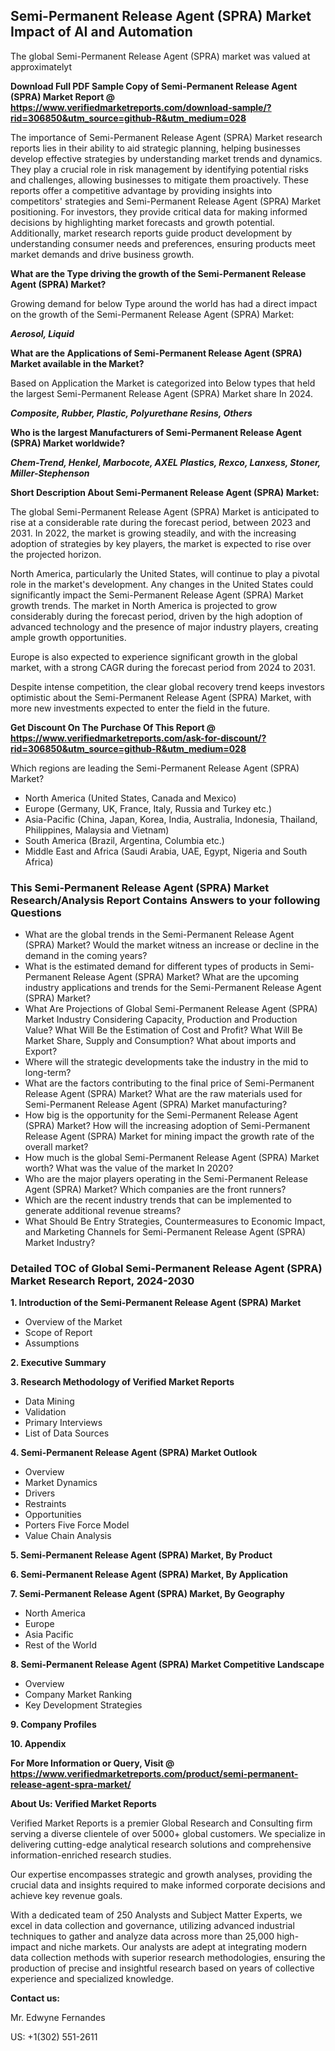 <h2>Semi-Permanent Release Agent (SPRA) Market Impact of AI and Automation</h2><p>The global Semi-Permanent Release Agent (SPRA) market was valued at approximatelyt</p><p id="" class=""><strong>Download Full PDF Sample Copy of Semi-Permanent Release Agent (SPRA) Market Report @ <a href="https://www.verifiedmarketreports.com/download-sample/?rid=306850&utm_source=github-R&utm_medium=028" target="_blank">https://www.verifiedmarketreports.com/download-sample/?rid=306850&utm_source=github-R&utm_medium=028</a></strong></p><p>The importance of&nbsp;Semi-Permanent Release Agent (SPRA) Market research reports lies in their ability to aid strategic planning, helping businesses develop effective strategies by understanding market trends and dynamics. They play a crucial role in risk management by identifying potential risks and challenges, allowing businesses to mitigate them proactively. These reports offer a competitive advantage by providing insights into competitors' strategies and Semi-Permanent Release Agent (SPRA) Market positioning. For investors, they provide critical data for making informed decisions by highlighting market forecasts and growth potential. Additionally, market research reports guide product development by understanding consumer needs and preferences, ensuring products meet market demands and drive business growth.</p><p><strong>What are the&nbsp;Type driving the growth of the Semi-Permanent Release Agent (SPRA) Market?</strong></p><p id="" class="">Growing demand for below Type around the world has had a direct impact on the growth of the Semi-Permanent Release Agent (SPRA) Market:</p><em><strong>Aerosol, Liquid</strong></em></p><strong>What are the&nbsp;Applications&nbsp;of Semi-Permanent Release Agent (SPRA) Market available in the Market?</strong></p><p id="" class="">Based on Application the Market is categorized into Below types that held the largest Semi-Permanent Release Agent (SPRA) Market share In 2024.</p><em><strong>Composite, Rubber, Plastic, Polyurethane Resins, Others</strong></em></p><strong>Who is the largest Manufacturers of Semi-Permanent Release Agent (SPRA) Market worldwide?</strong></p><p><em><strong>Chem-Trend, Henkel, Marbocote, AXEL Plastics, Rexco, Lanxess, Stoner, Miller-Stephenson</strong></em></p><p id="" class=""><strong>Short Description About Semi-Permanent Release Agent (SPRA) Market:</strong></p><p>The global Semi-Permanent Release Agent (SPRA) Market is anticipated to rise at a considerable rate during the forecast period, between 2023 and 2031. In 2022, the market is growing steadily, and with the increasing adoption of strategies by key players, the market is expected to rise over the projected horizon.</p><p>North America, particularly the United States, will continue to play a pivotal role in the market's development. Any changes in the United States could significantly impact the Semi-Permanent Release Agent (SPRA) Market growth trends. The market in North America is projected to grow considerably during the forecast period, driven by the high adoption of advanced technology and the presence of major industry players, creating ample growth opportunities.</p><p>Europe is also expected to experience significant growth in the global market, with a strong CAGR during the forecast period from 2024 to 2031.</p><p>Despite intense competition, the clear global recovery trend keeps investors optimistic about the Semi-Permanent Release Agent (SPRA) Market, with more new investments expected to enter the field in the future.</p><p id="" class=""><strong>Get Discount On The Purchase Of This Report @ <a href="https://www.verifiedmarketreports.com/ask-for-discount/?rid=306850&utm_source=github-R&utm_medium=028" target="_blank">https://www.verifiedmarketreports.com/ask-for-discount/?rid=306850&utm_source=github-R&utm_medium=028</a></strong></p>Which regions are leading the Semi-Permanent Release Agent (SPRA) Market?</p><ul><li>North America (United States, Canada and Mexico)</li><li>Europe (Germany, UK, France, Italy, Russia and Turkey etc.)</li><li>Asia-Pacific (China, Japan, Korea, India, Australia, Indonesia, Thailand, Philippines, Malaysia and Vietnam)</li><li>South America (Brazil, Argentina, Columbia etc.)</li><li>Middle East and Africa (Saudi Arabia, UAE, Egypt, Nigeria and South Africa)</li></ul><h3 id="" class="">This Semi-Permanent Release Agent (SPRA) Market Research/Analysis Report Contains Answers to your following Questions</h3><ul><li>What are the global trends in the Semi-Permanent Release Agent (SPRA) Market? Would the market witness an increase or decline in the demand in the coming years?</li><li>What is the estimated demand for different types of products in Semi-Permanent Release Agent (SPRA) Market? What are the upcoming industry applications and trends for the Semi-Permanent Release Agent (SPRA) Market?</li><li>What Are Projections of Global Semi-Permanent Release Agent (SPRA) Market Industry Considering Capacity, Production and Production Value? What Will Be the Estimation of Cost and Profit? What Will Be Market Share, Supply and Consumption? What about imports and Export?</li><li>Where will the strategic developments take the industry in the mid to long-term?</li><li>What are the factors contributing to the final price of Semi-Permanent Release Agent (SPRA) Market? What are the raw materials used for Semi-Permanent Release Agent (SPRA) Market manufacturing?</li><li>How big is the opportunity for the Semi-Permanent Release Agent (SPRA) Market? How will the increasing adoption of Semi-Permanent Release Agent (SPRA) Market for mining impact the growth rate of the overall market?</li><li>How much is the global Semi-Permanent Release Agent (SPRA) Market worth? What was the value of the market In 2020?</li><li>Who are the major players operating in the Semi-Permanent Release Agent (SPRA) Market? Which companies are the front runners?</li><li>Which are the recent industry trends that can be implemented to generate additional revenue streams?</li><li>What Should Be Entry Strategies, Countermeasures to Economic Impact, and Marketing Channels for Semi-Permanent Release Agent (SPRA) Market Industry?</li></ul><h3 id="" class="">Detailed TOC of Global Semi-Permanent Release Agent (SPRA) Market Research Report, 2024-2030</h3><p id="" class=""><strong>1. Introduction of the Semi-Permanent Release Agent (SPRA) Market</strong></p><ul><li>Overview of the Market</li><li>Scope of Report</li><li>Assumptions</li></ul><p id="" class=""><strong>2. Executive Summary</strong></p><p id="" class=""><strong>3. Research Methodology of Verified Market Reports</strong></p><ul><li>Data Mining</li><li>Validation</li><li>Primary Interviews</li><li>List of Data Sources</li></ul><p id="" class=""><strong>4. Semi-Permanent Release Agent (SPRA) Market Outlook</strong></p><ul><li>Overview</li><li>Market Dynamics</li><li>Drivers</li><li>Restraints</li><li>Opportunities</li><li>Porters Five Force Model</li><li>Value Chain Analysis</li></ul><p id="" class=""><strong>5. Semi-Permanent Release Agent (SPRA) Market, By Product</strong></p><p id="" class=""><strong>6. Semi-Permanent Release Agent (SPRA) Market, By Application</strong></p><p id="" class=""><strong>7. Semi-Permanent Release Agent (SPRA) Market, By Geography</strong></p><ul><li>North America</li><li>Europe</li><li>Asia Pacific</li><li>Rest of the World</li></ul><p id="" class=""><strong>8. Semi-Permanent Release Agent (SPRA) Market Competitive Landscape</strong></p><ul><li>Overview</li><li>Company Market Ranking</li><li>Key Development Strategies</li></ul><p id="" class=""><strong>9. Company Profiles</strong></p><p id="" class=""><strong>10. Appendix</strong></p><p id="" class=""><strong>For More Information or Query, Visit @ <a href="https://www.verifiedmarketreports.com/product/semi-permanent-release-agent-spra-market/" target="_blank">https://www.verifiedmarketreports.com/product/semi-permanent-release-agent-spra-market/</a></strong></p><p id="" class=""><strong>About Us: Verified Market Reports</strong></p><p id="" class="">Verified Market Reports is a premier Global Research and Consulting firm serving a diverse clientele of over 5000+ global customers. We specialize in delivering cutting-edge analytical research solutions and comprehensive information-enriched research studies.</p><p id="" class="">Our expertise encompasses strategic and growth analyses, providing the crucial data and insights required to make informed corporate decisions and achieve key revenue goals.</p><p id="" class="">With a dedicated team of 250 Analysts and Subject Matter Experts, we excel in data collection and governance, utilizing advanced industrial techniques to gather and analyze data across more than 25,000 high-impact and niche markets. Our analysts are adept at integrating modern data collection methods with superior research methodologies, ensuring the production of precise and insightful research based on years of collective experience and specialized knowledge.</p><p id="" class=""><strong>Contact us:</strong></p><p id="" class="">Mr. Edwyne Fernandes</p><p id="" class="">US: +1(302) 551-2611</p>